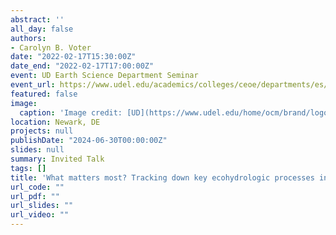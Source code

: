 ```yaml
---
abstract: '' 
all_day: false
authors:
- Carolyn B. Voter
date: "2022-02-17T15:30:00Z"
date_end: "2022-02-17T17:00:00Z"
event: UD Earth Science Department Seminar
event_url: https://www.udel.edu/academics/colleges/ceoe/departments/es/
featured: false
image:
  caption: 'Image credit: [UD](https://www.udel.edu/home/ocm/brand/logos/)'
location: Newark, DE
projects: null
publishDate: "2024-06-30T00:00:00Z"
slides: null
summary: Invited Talk
tags: []
title: 'What matters most? Tracking down key ecohydrologic processes in urban and agricultural landscapes to inform management strategies'
url_code: ""
url_pdf: ""
url_slides: ""
url_video: ""
---
```

